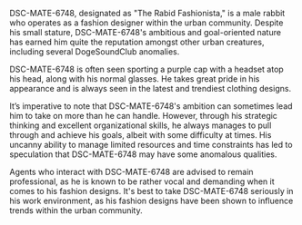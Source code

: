 DSC-MATE-6748, designated as "The Rabid Fashionista," is a male rabbit who operates as a fashion designer within the urban community. Despite his small stature, DSC-MATE-6748's ambitious and goal-oriented nature has earned him quite the reputation amongst other urban creatures, including several DogeSoundClub anomalies.

DSC-MATE-6748 is often seen sporting a purple cap with a headset atop his head, along with his normal glasses. He takes great pride in his appearance and is always seen in the latest and trendiest clothing designs.

It’s imperative to note that DSC-MATE-6748's ambition can sometimes lead him to take on more than he can handle. However, through his strategic thinking and excellent organizational skills, he always manages to pull through and achieve his goals, albeit with some difficulty at times. His uncanny ability to manage limited resources and time constraints has led to speculation that DSC-MATE-6748 may have some anomalous qualities.

Agents who interact with DSC-MATE-6748 are advised to remain professional, as he is known to be rather vocal and demanding when it comes to his fashion designs. It's best to take DSC-MATE-6748 seriously in his work environment, as his fashion designs have been shown to influence trends within the urban community.